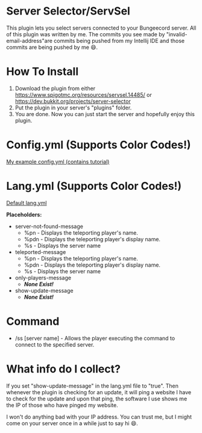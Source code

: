 # Server Selector/ServSel
This plugin lets you select servers connected to your Bungeecord server.
All of this plugin was written by me.
The commits you see made by "invalid-email-address"are commits being pushed from my Intellij IDE and those commits are being pushed by me :smile:.

How To Install
======
1. Download the plugin from either https://www.spigotmc.org/resources/servsel.14485/ or https://dev.bukkit.org/projects/server-selector
2. Put the plugin in your server's "plugins" folder.
3. You are done. Now you can just start the server and hopefully enjoy this plugin.

Config.yml (Supports Color Codes!)
======
[My example config.yml (contains tutorial)](/src/config.yml)

Lang.yml (Supports Color Codes!)
======
  [Default lang.yml](/src/lang.yml)
  
  **Placeholders:**
  + server-not-found-message
    + %pn - Displays the teleporting player's name.
    + %pdn - Displays the teleporting player's display name.
    + %s - Displays the server name
  + teleported-message
    + %pn - Displays the teleporting player's name.
    + %pdn - Displays the teleporting player's display name.
    + %s - Displays the server name
  + only-players-message
    + **_None Exist!_**
  + show-update-message
    + **_None Exist!_**
    
Command
======
  + /ss [server name] - Allows the player executing the command to connect to the specified server.

What info do I collect?
======
If you set "show-update-message" in the lang.yml file to "true". Then whenever the plugin is checking for an update, it will ping a website I have to check for the update and upon that ping, the software I use shows me the IP of those who have pinged my website.

I won't do anything bad with your IP address. You can trust me, but I might come on your server once in a while just to say hi :smile:.
